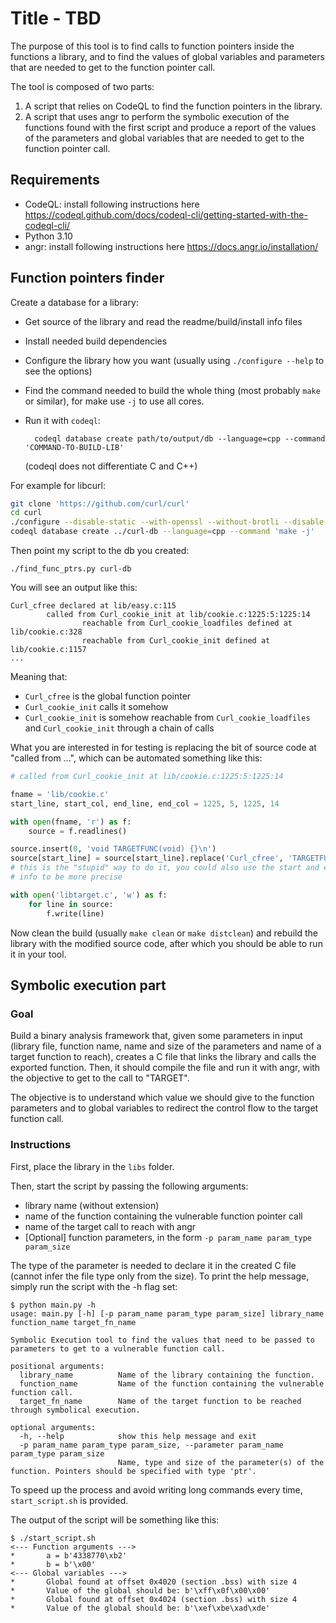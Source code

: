 # Title - TBD
The purpose of this tool is to find calls to function pointers inside the functions a library, and to find the values of global variables and parameters that are needed to get to the function pointer call.

The tool is composed of two parts:
1. A script that relies on CodeQL to find the function pointers in the library.
2. A script that uses angr to perform the symbolic execution of the functions found with the first script and produce a report of the values of the parameters and global variables that are needed to get to the function pointer call.

## Requirements
* CodeQL: install following instructions here https://codeql.github.com/docs/codeql-cli/getting-started-with-the-codeql-cli/
* Python 3.10
* angr: install following instructions here https://docs.angr.io/installation/

## Function pointers finder
Create a database for a library:

- Get source of the library and read the readme/build/install info files
- Install needed build dependencies
- Configure the library how you want (usually using `./configure --help` to see
  the options)
- Find the command needed to build the whole thing (most probably `make` or
  similar), for make use `-j` to use all cores.
- Run it with `codeql`:

		codeql database create path/to/output/db --language=cpp --command 'COMMAND-TO-BUILD-LIB'

  (codeql does not differentiate C and C++)

For example for libcurl:

```bash
git clone 'https://github.com/curl/curl'
cd curl
./configure --disable-static --with-openssl --without-brotli --disable-static
codeql database create ../curl-db --language=cpp --command 'make -j'
```

Then point my script to the db you created:

```
./find_func_ptrs.py curl-db
```

You will see an output like this:

```
Curl_cfree declared at lib/easy.c:115
        called from Curl_cookie_init at lib/cookie.c:1225:5:1225:14
                reachable from Curl_cookie_loadfiles defined at lib/cookie.c:328
                reachable from Curl_cookie_init defined at lib/cookie.c:1157
...
```

Meaning that:

- `Curl_cfree` is the global function pointer
- `Curl_cookie_init` calls it somehow
- `Curl_cookie_init` is somehow reachable from `Curl_cookie_loadfiles` and
  `Curl_cookie_init` through a chain of calls

What you are interested in for testing is replacing the bit of source code at
"called from ...", which can be automated something like this:

```python
# called from Curl_cookie_init at lib/cookie.c:1225:5:1225:14

fname = 'lib/cookie.c'
start_line, start_col, end_line, end_col = 1225, 5, 1225, 14

with open(fname, 'r') as f:
	source = f.readlines()

source.insert(0, 'void TARGETFUNC(void) {}\n')
source[start_line] = source[start_line].replace('Curl_cfree', 'TARGETFUNC')
# this is the "stupid" way to do it, you could also use the start and end column
# info to be more precise

with open('libtarget.c', 'w') as f:
	for line in source:
		f.write(line)
```

Now clean the build (usually `make clean` or `make distclean`) and rebuild the
library with the modified source code, after which you should be able to run it
in your tool.


## Symbolic execution part
### Goal
Build a binary analysis framework that, given some parameters in input (library file, function name, name and size of the parameters and name of a target function to reach), creates a C file that links the library and calls the exported function.
Then, it should compile the file and run it with angr, with the objective to get to the call to "TARGET".

The objective is to understand which value we should give to the function parameters and to global variables to redirect the control flow to the target function call.

### Instructions
First, place the library in the `libs` folder.

Then, start the script by passing the following arguments:
* library name (without extension)
* name of the function containing the vulnerable function pointer call
* name of the target call to reach with angr
* \[Optional\] function parameters, in the form `-p param_name param_type param_size`

The type of the parameter is needed to declare it in the created C file (cannot infer the file type only from the size).
To print the help message, simply run the script with the -h flag set:
```
$ python main.py -h
usage: main.py [-h] [-p param_name param_type param_size] library_name function_name target_fn_name

Symbolic Execution tool to find the values that need to be passed to parameters to get to a vulnerable function call.

positional arguments:
  library_name          Name of the library containing the function.
  function_name         Name of the function containing the vulnerable function call.
  target_fn_name        Name of the target function to be reached through symbolical execution.

optional arguments:
  -h, --help            show this help message and exit
  -p param_name param_type param_size, --parameter param_name param_type param_size
                        Name, type and size of the parameter(s) of the function. Pointers should be specified with type 'ptr'.
```

To speed up the process and avoid writing long commands every time, `start_script.sh` is provided.

The output of the script will be something like this:
```
$ ./start_script.sh                                                                              
<--- Function arguments --->
*       a = b'4338770\xb2'
*       b = b'\x00'
<--- Global variables --->
*       Global found at offset 0x4020 (section .bss) with size 4
*       Value of the global should be: b'\xff\x0f\x00\x00'
*       Global found at offset 0x4024 (section .bss) with size 4
*       Value of the global should be: b'\xef\xbe\xad\xde'
```